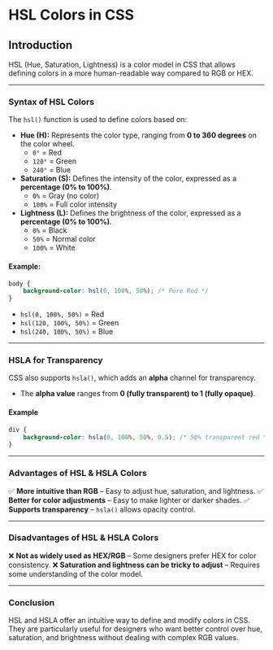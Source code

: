 # **HSL Colors in CSS**

## **Introduction**

HSL (Hue, Saturation, Lightness) is a color model in CSS that allows defining colors in a more human-readable way compared to RGB or HEX.

---

### **Syntax of HSL Colors**

The `hsl()` function is used to define colors based on:

- **Hue (H):** Represents the color type, ranging from **0 to 360 degrees** on the color wheel.
  - `0°` = Red
  - `120°` = Green
  - `240°` = Blue
- **Saturation (S):** Defines the intensity of the color, expressed as a **percentage (0% to 100%)**.
  - `0%` = Gray (no color)
  - `100%` = Full color intensity
- **Lightness (L):** Defines the brightness of the color, expressed as a **percentage (0% to 100%)**.
  - `0%` = Black
  - `50%` = Normal color
  - `100%` = White

#### **Example:**

```css
body {
    background-color: hsl(0, 100%, 50%); /* Pure Red */
}
```

- `hsl(0, 100%, 50%)` = Red
- `hsl(120, 100%, 50%)` = Green
- `hsl(240, 100%, 50%)` = Blue

---

### **HSLA for Transparency**

CSS also supports `hsla()`, which adds an **alpha** channel for transparency.

- The **alpha value** ranges from **0 (fully transparent) to 1 (fully opaque)**.

#### **Example**

```css
div {
    background-color: hsla(0, 100%, 50%, 0.5); /* 50% transparent red */
}
```

---

### **Advantages of HSL & HSLA Colors**

✅ **More intuitive than RGB** – Easy to adjust hue, saturation, and lightness.
✅ **Better for color adjustments** – Easy to make lighter or darker shades.
✅ **Supports transparency** – `hsla()` allows opacity control.

---

### **Disadvantages of HSL & HSLA Colors**

❌ **Not as widely used as HEX/RGB** – Some designers prefer HEX for color consistency.
❌ **Saturation and lightness can be tricky to adjust** – Requires some understanding of the color model.

---

### **Conclusion**

HSL and HSLA offer an intuitive way to define and modify colors in CSS. They are particularly useful for designers who want better control over hue, saturation, and brightness without dealing with complex RGB values.
